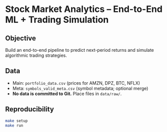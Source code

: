 # Stock Market Analytics – End-to-End ML + Trading Simulation

## Objective
Build an end-to-end pipeline to predict next-period returns and simulate algorithmic trading strategies.

## Data
- Main: `portfolio_data.csv` (prices for AMZN, DPZ, BTC, NFLX)
- Meta: `symbols_valid_meta.csv` (symbol metadata; optional merge)
- **No data is committed to Git.** Place files in `data/raw/`.

## Reproducibility
```bash
make setup
make run
